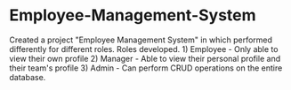 # Employee-Management-System
Created a project "Employee Management System" in which performed differently for different roles.  Roles developed. 1) Employee - Only able to view their own profile 2) Manager - Able to view their personal profile and their team's profile 3) Admin - Can perform CRUD operations on the entire database.
